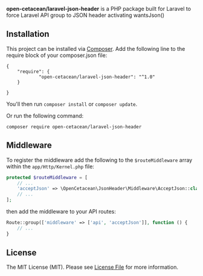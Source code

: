 **open-cetacean/laravel-json-header** is a PHP package built for Laravel to
force Laravel API group to JSON header activating wantsJson()

## Installation

This project can be installed via [Composer](http://getcomposer.org).
Add the following line to the require block of your composer.json file:

    {
        "require": {
                "open-cetacean/laravel-json-header": "^1.0"
        }

    }

You'll then run `composer install` or `composer update`.

Or run the following command:

    composer require open-cetacean/laravel-json-header

## Middleware

To register the middleware add the following to the `$routeMiddleware` array within the `app/Http/Kernel.php` file:

```php
protected $routeMiddleware = [
    // ...
    'acceptJson' => \OpenCetacean\JsonHeader\Middleware\AcceptJson::class,
    // ...
];
```

then add the middleware to your API routes:

```php
Route::group(['middleware' => ['api', 'acceptJson']], function () {
    // ...
}
```

## License

The MIT License (MIT). Please see [License File](LICENSE.md) for more information.
